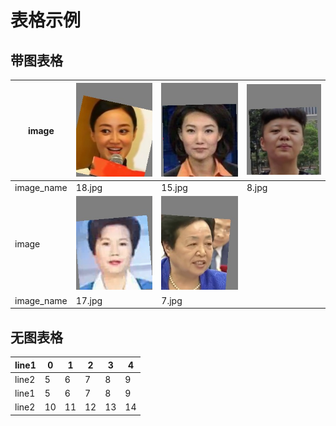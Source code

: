 # 表格示例

## 带图表格

| image | ![18.jpg](images/18.jpg) | ![15.jpg](images/15.jpg) | ![8.jpg](images/8.jpg) |
| --- | --- | --- | --- |
| image_name | 18.jpg | 15.jpg | 8.jpg |
| image | ![17.jpg](images/17.jpg) | ![7.jpg](images/7.jpg) |  |
| image_name | 17.jpg | 7.jpg |  |


## 无图表格

| line1 | 0 | 1 | 2 | 3 | 4 |
| --- | --- | --- | --- | --- | --- |
| line2 | 5 | 6 | 7 | 8 | 9 |
| line1 | 5 | 6 | 7 | 8 | 9 |
| line2 | 10 | 11 | 12 | 13 | 14 |


